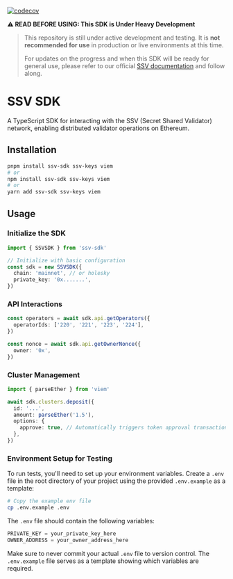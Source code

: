 [![codecov](https://codecov.io/gh/ssvlabs/ssv-sdk/graph/badge.svg?token=2j2HCF1fSb)](https://codecov.io/gh/ssvlabs/ssv-sdk)

**⚠ READ BEFORE USING: This SDK is Under Heavy Development**

> This repository is still under active development and testing. It is **not recommended for use** in production or live environments at this time.
>
> For updates on the progress and when this SDK will be ready for general use, please refer to our official [SSV documentation](https://docs.ssv.network) and follow along.

# SSV SDK

A TypeScript SDK for interacting with the SSV (Secret Shared Validator) network, enabling distributed validator operations on Ethereum.

## Installation

```bash
pnpm install ssv-sdk ssv-keys viem
# or
npm install ssv-sdk ssv-keys viem
# or
yarn add ssv-sdk ssv-keys viem
```

## Usage

### Initialize the SDK

```typescript
import { SSVSDK } from 'ssv-sdk'

// Initialize with basic configuration
const sdk = new SSVSDK({
  chain: 'mainnet', // or holesky
  private_key: '0x.......',
})
```

### API Interactions

```typescript
const operators = await sdk.api.getOperators({
  operatorIds: ['220', '221', '223', '224'],
})

const nonce = await sdk.api.getOwnerNonce({
  owner: '0x',
})
```

### Cluster Management

```typescript
import { parseEther } from 'viem'

await sdk.clusters.deposit({
  id: '...',
  amount: parseEther('1.5'),
  options: {
    approve: true, // Automatically triggers token approval transaction if the allowance is lower than the deposit amount
  },
})
```

### Environment Setup for Testing

To run tests, you'll need to set up your environment variables. Create a `.env` file in the root directory of your project using the provided `.env.example` as a template:

```bash
# Copy the example env file
cp .env.example .env
```

The `.env` file should contain the following variables:

```typescript
PRIVATE_KEY = your_private_key_here
OWNER_ADDRESS = your_owner_address_here
```

Make sure to never commit your actual `.env` file to version control. The `.env.example` file serves as a template showing which variables are required.
